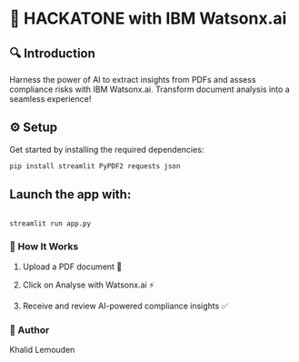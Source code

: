 # 🚀 HACKATONE with IBM Watsonx.ai

## 🔍 Introduction
Harness the power of AI to extract insights from PDFs and assess compliance risks with IBM Watsonx.ai. Transform document analysis into a seamless experience!

## ⚙️ Setup
Get started by installing the required dependencies:
```bash
pip install streamlit PyPDF2 requests json
```

## Launch the app with:
```bash

streamlit run app.py
```
### 📌 How It Works
1. Upload a PDF document 📄

2. Click on Analyse with Watsonx.ai ⚡

3. Receive and review AI-powered compliance insights ✅

### 👤 Author
Khalid Lemouden
